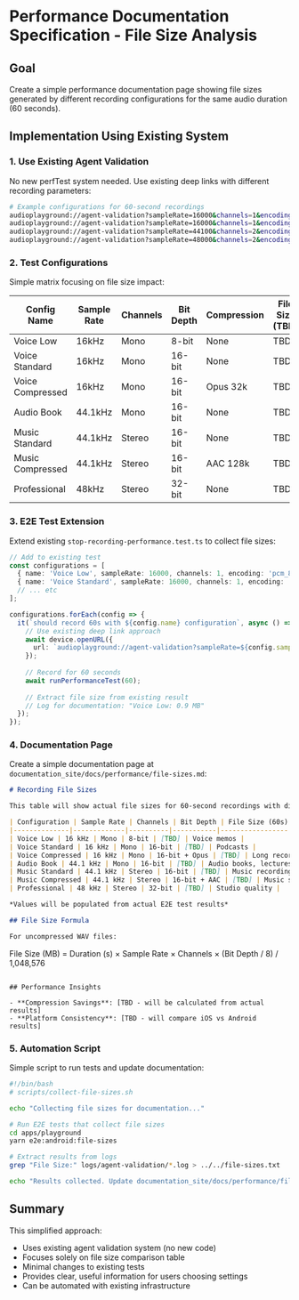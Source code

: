 # Performance Documentation Specification - File Size Analysis

## Goal
Create a simple performance documentation page showing file sizes generated by different recording configurations for the same audio duration (60 seconds).

## Implementation Using Existing System

### 1. Use Existing Agent Validation
No new perfTest system needed. Use existing deep links with different recording parameters:

```bash
# Example configurations for 60-second recordings
audioplayground://agent-validation?sampleRate=16000&channels=1&encoding=pcm_8bit
audioplayground://agent-validation?sampleRate=16000&channels=1&encoding=pcm_16bit
audioplayground://agent-validation?sampleRate=44100&channels=2&encoding=pcm_16bit
audioplayground://agent-validation?sampleRate=48000&channels=2&encoding=pcm_32bit
```

### 2. Test Configurations

Simple matrix focusing on file size impact:

| Config Name | Sample Rate | Channels | Bit Depth | Compression | File Size (TBD) |
|------------|-------------|----------|-----------|-------------|-----------------|
| Voice Low | 16kHz | Mono | 8-bit | None | TBD |
| Voice Standard | 16kHz | Mono | 16-bit | None | TBD |
| Voice Compressed | 16kHz | Mono | 16-bit | Opus 32k | TBD |
| Audio Book | 44.1kHz | Mono | 16-bit | None | TBD |
| Music Standard | 44.1kHz | Stereo | 16-bit | None | TBD |
| Music Compressed | 44.1kHz | Stereo | 16-bit | AAC 128k | TBD |
| Professional | 48kHz | Stereo | 32-bit | None | TBD |

### 3. E2E Test Extension

Extend existing `stop-recording-performance.test.ts` to collect file sizes:

```typescript
// Add to existing test
const configurations = [
  { name: 'Voice Low', sampleRate: 16000, channels: 1, encoding: 'pcm_8bit' },
  { name: 'Voice Standard', sampleRate: 16000, channels: 1, encoding: 'pcm_16bit' },
  // ... etc
];

configurations.forEach(config => {
  it(`should record 60s with ${config.name} configuration`, async () => {
    // Use existing deep link approach
    await device.openURL({
      url: `audioplayground://agent-validation?sampleRate=${config.sampleRate}&channels=${config.channels}&encoding=${config.encoding}`
    });
    
    // Record for 60 seconds
    await runPerformanceTest(60);
    
    // Extract file size from existing result
    // Log for documentation: "Voice Low: 0.9 MB"
  });
});
```

### 4. Documentation Page

Create a simple documentation page at `documentation_site/docs/performance/file-sizes.md`:

```markdown
# Recording File Sizes

This table will show actual file sizes for 60-second recordings with different configurations:

| Configuration | Sample Rate | Channels | Bit Depth | File Size (60s) | Use Case |
|--------------|-------------|----------|-----------|-----------------|----------|
| Voice Low | 16 kHz | Mono | 8-bit | [TBD] | Voice memos |
| Voice Standard | 16 kHz | Mono | 16-bit | [TBD] | Podcasts |
| Voice Compressed | 16 kHz | Mono | 16-bit + Opus | [TBD] | Long recordings |
| Audio Book | 44.1 kHz | Mono | 16-bit | [TBD] | Audio books, lectures |
| Music Standard | 44.1 kHz | Stereo | 16-bit | [TBD] | Music recording |
| Music Compressed | 44.1 kHz | Stereo | 16-bit + AAC | [TBD] | Music sharing |
| Professional | 48 kHz | Stereo | 32-bit | [TBD] | Studio quality |

*Values will be populated from actual E2E test results*

## File Size Formula

For uncompressed WAV files:
```
File Size (MB) = Duration (s) × Sample Rate × Channels × (Bit Depth / 8) / 1,048,576
```

## Performance Insights

- **Compression Savings**: [TBD - will be calculated from actual results]
- **Platform Consistency**: [TBD - will compare iOS vs Android results]
```

### 5. Automation Script

Simple script to run tests and update documentation:

```bash
#!/bin/bash
# scripts/collect-file-sizes.sh

echo "Collecting file sizes for documentation..."

# Run E2E tests that collect file sizes
cd apps/playground
yarn e2e:android:file-sizes

# Extract results from logs
grep "File Size:" logs/agent-validation/*.log > ../../file-sizes.txt

echo "Results collected. Update documentation_site/docs/performance/file-sizes.md"
```

## Summary

This simplified approach:
- Uses existing agent validation system (no new code)
- Focuses solely on file size comparison table
- Minimal changes to existing tests
- Provides clear, useful information for users choosing settings
- Can be automated with existing infrastructure